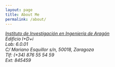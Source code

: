 ```yaml
---
layout: page
title: About Me
permalink: /about/
---
```


<address>
  <a href="http://i3a.unizar.es">Instituto de Investigaci&oacute;n en Ingenier&iacute;a de Arag&oacute;n</a> <br />
  Edificio I+D+i<br />
  Lab: 6.0.01<br />
  C/ Mariano Esquillor s/n, 50018, Zaragoza <br />
  Tlf: (+34) 876 55 54 59<br />
  Ext: 845459 <br />
</address>
